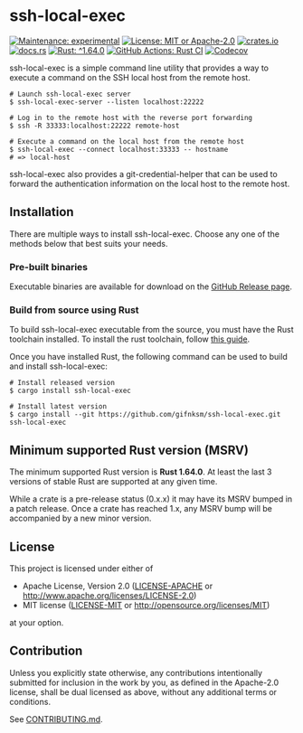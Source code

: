 <!-- cargo-sync-rdme title [[ -->
# ssh-local-exec
<!-- cargo-sync-rdme ]] -->
<!-- cargo-sync-rdme badge [[ -->
[![Maintenance: experimental](https://img.shields.io/badge/maintenance-experimental-blue.svg?style=flat-square)](https://doc.rust-lang.org/cargo/reference/manifest.html#the-badges-section)
[![License: MIT or Apache-2.0](https://img.shields.io/crates/l/ssh-local-exec.svg?style=flat-square)](#license)
[![crates.io](https://img.shields.io/crates/v/ssh-local-exec.svg?logo=rust&style=flat-square)](https://crates.io/crates/ssh-local-exec)
[![docs.rs](https://img.shields.io/docsrs/ssh-local-exec.svg?logo=docs.rs&style=flat-square)](https://docs.rs/ssh-local-exec)
[![Rust: ^1.64.0](https://img.shields.io/badge/rust-^1.64.0-93450a.svg?logo=rust&style=flat-square)](https://doc.rust-lang.org/cargo/reference/manifest.html#the-rust-version-field)
[![GitHub Actions: Rust CI](https://img.shields.io/github/actions/workflow/status/gifnksm/ssh-local-exec/rust-ci.yml.svg?label=Rust+CI&logo=github&style=flat-square)](https://github.com/gifnksm/ssh-local-exec/actions/workflows/rust-ci.yml)
[![Codecov](https://img.shields.io/codecov/c/github/gifnksm/ssh-local-exec.svg?label=codecov&logo=codecov&style=flat-square)](https://codecov.io/gh/gifnksm/ssh-local-exec)
<!-- cargo-sync-rdme ]] -->

ssh-local-exec is a simple command line utility that provides a way to execute a command on the SSH local host from the remote host.

```console
# Launch ssh-local-exec server
$ ssh-local-exec-server --listen localhost:22222

# Log in to the remote host with the reverse port forwarding
$ ssh -R 33333:localhost:22222 remote-host

# Execute a command on the local host from the remote host
$ ssh-local-exec --connect localhost:33333 -- hostname
# => local-host
```

ssh-local-exec also provides a git-credential-helper that can be used to forward the authentication information on the local host to the remote host.

## Installation

There are multiple ways to install ssh-local-exec.
Choose any one of the methods below that best suits your needs.

### Pre-built binaries

Executable binaries are available for download on the [GitHub Release page].

[GitHub Release page]: https://github.com/gifnksm/ssh-local-exec/releases/

### Build from source using Rust

To build ssh-local-exec executable from the source, you must have the Rust toolchain installed.
To install the rust toolchain, follow [this guide](https://www.rust-lang.org/tools/install).

Once you have installed Rust, the following command can be used to build and install ssh-local-exec:

```console
# Install released version
$ cargo install ssh-local-exec

# Install latest version
$ cargo install --git https://github.com/gifnksm/ssh-local-exec.git ssh-local-exec
```

## Minimum supported Rust version (MSRV)

The minimum supported Rust version is **Rust 1.64.0**.
At least the last 3 versions of stable Rust are supported at any given time.

While a crate is a pre-release status (0.x.x) it may have its MSRV bumped in a patch release.
Once a crate has reached 1.x, any MSRV bump will be accompanied by a new minor version.

## License

This project is licensed under either of

* Apache License, Version 2.0
   ([LICENSE-APACHE](LICENSE-APACHE) or <http://www.apache.org/licenses/LICENSE-2.0>)
* MIT license
   ([LICENSE-MIT](LICENSE-MIT) or <http://opensource.org/licenses/MIT>)

at your option.

## Contribution

Unless you explicitly state otherwise, any contributions intentionally submitted
for inclusion in the work by you, as defined in the Apache-2.0 license, shall be
dual licensed as above, without any additional terms or conditions.

See [CONTRIBUTING.md](CONTRIBUTING.md).
